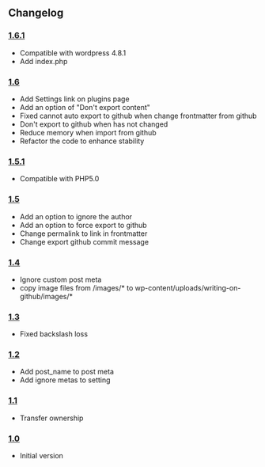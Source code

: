 ## Changelog ##

### [1.6.1][1.6.1] ###

* Compatible with wordpress 4.8.1
* Add index.php

### [1.6][1.6] ###

* Add Settings link on plugins page
* Add an option of "Don't export content"
* Fixed cannot auto export to github when change frontmatter from github
* Don't export to github when has not changed
* Reduce memory when import from github
* Refactor the code to enhance stability

### [1.5.1][1.5.1] ###

* Compatible with PHP5.0

### [1.5][1.5] ###

* Add an option to ignore the author
* Add an option to force export to github
* Change permalink to link in frontmatter
* Change export github commit message

### [1.4][1.4] ###

* Ignore custom post meta
* copy image files from /images/* to wp-content/uploads/writing-on-github/images/*

### [1.3][1.3] ###

* Fixed backslash loss

### [1.2][1.2] ###

* Add post_name to post meta
* Add ignore metas to setting

### [1.1][1.1] ###

* Transfer ownership

### [1.0][1.0] ###

* Initial version



  [1.0]: https://github.com/litefeel/writing-on-github/releases/tag/1.0
  [1.1]: https://github.com/litefeel/writing-on-github/releases/tag/1.1
  [1.2]: https://github.com/litefeel/writing-on-github/releases/tag/1.2
  [1.3]: https://github.com/litefeel/writing-on-github/releases/tag/1.3
  [1.4]: https://github.com/litefeel/writing-on-github/releases/tag/1.4
  [1.5]: https://github.com/litefeel/writing-on-github/releases/tag/1.5
  [1.5.1]: https://github.com/litefeel/writing-on-github/releases/tag/1.5.1
  [1.6]: https://github.com/litefeel/writing-on-github/releases/tag/1.6
  [1.6.1]: https://github.com/litefeel/writing-on-github/releases/tag/1.6.1
